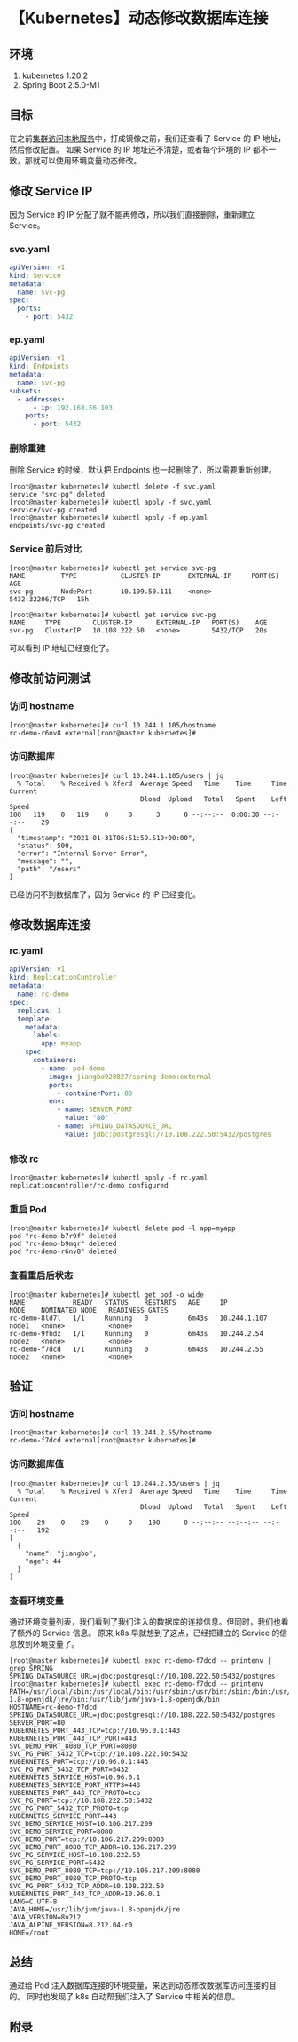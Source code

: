 # 【Kubernetes】动态修改数据库连接

## 环境

1. kubernetes 1.20.2
2. Spring Boot 2.5.0-M1

## 目标

在之前[集群访问本地服务][1]中，打成镜像之前，我们还查看了 Service 的 IP 地址，然后修改配置。
如果 Service 的 IP 地址还不清楚，或者每个环境的 IP 都不一致，那就可以使用环境变量动态修改。

## 修改 Service IP

因为 Service 的 IP 分配了就不能再修改，所以我们直接删除，重新建立 Service。

### svc.yaml

```yaml
apiVersion: v1
kind: Service
metadata:
  name: svc-pg
spec:
  ports:
    - port: 5432

```

### ep.yaml

```yaml
apiVersion: v1
kind: Endpoints
metadata:
  name: svc-pg
subsets:
  - addresses:
      - ip: 192.168.56.103
    ports:
      - port: 5432
```

### 删除重建

删除 Service 的时候，默认把 Endpoints 也一起删除了，所以需要重新创建。

```
[root@master kubernetes]# kubectl delete -f svc.yaml
service "svc-pg" deleted
[root@master kubernetes]# kubectl apply -f svc.yaml
service/svc-pg created
[root@master kubernetes]# kubectl apply -f ep.yaml
endpoints/svc-pg created

```


### Service 前后对比

```
[root@master kubernetes]# kubectl get service svc-pg
NAME         TYPE           CLUSTER-IP       EXTERNAL-IP     PORT(S)          AGE
svc-pg       NodePort       10.109.50.111    <none>          5432:32206/TCP   15h

[root@master kubernetes]# kubectl get service svc-pg
NAME     TYPE        CLUSTER-IP      EXTERNAL-IP   PORT(S)    AGE
svc-pg   ClusterIP   10.108.222.50   <none>        5432/TCP   20s

```

可以看到 IP 地址已经变化了。

## 修改前访问测试

### 访问 hostname

```
[root@master kubernetes]# curl 10.244.1.105/hostname
rc-demo-r6nv8 external[root@master kubernetes]#
```

### 访问数据库

```
[root@master kubernetes]# curl 10.244.1.105/users | jq
  % Total    % Received % Xferd  Average Speed   Time    Time     Time  Current
                                 Dload  Upload   Total   Spent    Left  Speed
100   119    0   119    0     0      3      0 --:--:--  0:00:30 --:--:--    29
{
  "timestamp": "2021-01-31T06:51:59.519+00:00",
  "status": 500,
  "error": "Internal Server Error",
  "message": "",
  "path": "/users"
}
```

已经访问不到数据库了，因为 Service 的 IP 已经变化。

## 修改数据库连接

### rc.yaml

```yaml
apiVersion: v1
kind: ReplicationController
metadata:
  name: rc-demo
spec:
  replicas: 3
  template:
    metadata:
      labels:
        app: myapp
    spec:
      containers:
        - name: pod-demo
          image: jiangbo920827/spring-demo:external
          ports:
            - containerPort: 80
          env:
            - name: SERVER_PORT
              value: "80"
            - name: SPRING_DATASOURCE_URL
              value: jdbc:postgresql://10.108.222.50:5432/postgres

```

### 修改 rc

```
[root@master kubernetes]# kubectl apply -f rc.yaml
replicationcontroller/rc-demo configured
```

### 重启 Pod

```
[root@master kubernetes]# kubectl delete pod -l app=myapp
pod "rc-demo-b7r9f" deleted
pod "rc-demo-b9mqr" deleted
pod "rc-demo-r6nv8" deleted
```

### 查看重启后状态

```
[root@master kubernetes]# kubectl get pod -o wide
NAME            READY   STATUS    RESTARTS   AGE     IP             NODE    NOMINATED NODE   READINESS GATES
rc-demo-8ld7l   1/1     Running   0          6m43s   10.244.1.107   node1   <none>           <none>
rc-demo-9fhdz   1/1     Running   0          6m43s   10.244.2.54    node2   <none>           <none>
rc-demo-f7dcd   1/1     Running   0          6m43s   10.244.2.55    node2   <none>           <none>
```

## 验证

### 访问 hostname

```
[root@master kubernetes]# curl 10.244.2.55/hostname
rc-demo-f7dcd external[root@master kubernetes]#
```

### 访问数据库值

```
[root@master kubernetes]# curl 10.244.2.55/users | jq
  % Total    % Received % Xferd  Average Speed   Time    Time     Time  Current
                                 Dload  Upload   Total   Spent    Left  Speed
100    29    0    29    0     0    190      0 --:--:-- --:--:-- --:--:--   192
[
  {
    "name": "jiangbo",
    "age": 44
  }
]
```

### 查看环境变量

通过环境变量列表，我们看到了我们注入的数据库的连接信息。但同时，我们也看了额外的 Service 信息。
原来 k8s 早就想到了这点，已经把建立的 Service 的信息放到环境变量了。

```
[root@master kubernetes]# kubectl exec rc-demo-f7dcd -- printenv | grep SPRING
SPRING_DATASOURCE_URL=jdbc:postgresql://10.108.222.50:5432/postgres
[root@master kubernetes]# kubectl exec rc-demo-f7dcd -- printenv
PATH=/usr/local/sbin:/usr/local/bin:/usr/sbin:/usr/bin:/sbin:/bin:/usr/lib/jvm/java-1.8-openjdk/jre/bin:/usr/lib/jvm/java-1.8-openjdk/bin
HOSTNAME=rc-demo-f7dcd
SPRING_DATASOURCE_URL=jdbc:postgresql://10.108.222.50:5432/postgres
SERVER_PORT=80
KUBERNETES_PORT_443_TCP=tcp://10.96.0.1:443
KUBERNETES_PORT_443_TCP_PORT=443
SVC_DEMO_PORT_8080_TCP_PORT=8080
SVC_PG_PORT_5432_TCP=tcp://10.108.222.50:5432
KUBERNETES_PORT=tcp://10.96.0.1:443
SVC_PG_PORT_5432_TCP_PORT=5432
KUBERNETES_SERVICE_HOST=10.96.0.1
KUBERNETES_SERVICE_PORT_HTTPS=443
KUBERNETES_PORT_443_TCP_PROTO=tcp
SVC_PG_PORT=tcp://10.108.222.50:5432
SVC_PG_PORT_5432_TCP_PROTO=tcp
KUBERNETES_SERVICE_PORT=443
SVC_DEMO_SERVICE_HOST=10.106.217.209
SVC_DEMO_SERVICE_PORT=8080
SVC_DEMO_PORT=tcp://10.106.217.209:8080
SVC_DEMO_PORT_8080_TCP_ADDR=10.106.217.209
SVC_PG_SERVICE_HOST=10.108.222.50
SVC_PG_SERVICE_PORT=5432
SVC_DEMO_PORT_8080_TCP=tcp://10.106.217.209:8080
SVC_DEMO_PORT_8080_TCP_PROTO=tcp
SVC_PG_PORT_5432_TCP_ADDR=10.108.222.50
KUBERNETES_PORT_443_TCP_ADDR=10.96.0.1
LANG=C.UTF-8
JAVA_HOME=/usr/lib/jvm/java-1.8-openjdk/jre
JAVA_VERSION=8u212
JAVA_ALPINE_VERSION=8.212.04-r0
HOME=/root
```

## 总结

通过给 Pod 注入数据库连接的环境变量，来达到动态修改数据库访问连接的目的。
同时也发现了 k8s 自动帮我们注入了 Service 中相关的信息。

[1]: https://www.cnblogs.com/jiangbo44/p/14351397.html

## 附录
